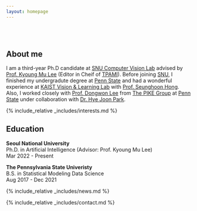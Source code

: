 ```yaml
---
layout: homepage
---
```


<h1 id="about-me"></h1>

<h2 style="margin: 80px 0px 10px;"></h2>

## About me
I am a third-year Ph.D candidate at [SNU Computer Vision Lab](https://cv.snu.ac.kr/) advised by [Prof. Kyoung Mu Lee](https://cv.snu.ac.kr/index.php/~kmlee/) (Editor in Cheif of [TPAMI](https://ieeexplore.ieee.org/xpl/RecentIssue.jsp?punumber=34)). Before joining [SNU](https://en.snu.ac.kr/), I finished my undergradute degree at [Penn State](https://www.psu.edu/) and had a wonderful experience at [KAIST Vision & Learning Lab](https://vllab.kaist.ac.kr/) with [Prof. Seunghoon Hong](https://maga33.github.io/). Also, I worked closely with [Prof. Dongwon Lee](https://ist.psu.edu/directory/dul13) from [The PIKE Group](https://pike.psu.edu/dongwon/) at [Penn State](https://www.psu.edu/) under collaboration with [Dr. Hye Joon Park](https://www.smeal.psu.edu/management/images/hye-joon-park.jpg/view).

{% include_relative _includes/interests.md %}

## Education
<p>
  <strong>Seoul National University</strong>
  <br>
  Ph.D. in Artificial Intelligence (Advisor: Prof. Kyoung Mu Lee)
  <br>
  Mar 2022 - Present
</p>

<p>
  <strong>The Pennsylvania State Univeristy</strong>
  <br>
  B.S. in Statistical Modeling Data Science
  <br>
  Aug 2017 - Dec 2021
</p>

{% include_relative _includes/news.md %}

{% include_relative _includes/contact.md %}
